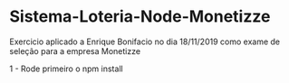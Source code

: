 # Sistema-Loteria-Node-Monetizze

Exercicio aplicado a Enrique Bonifacio no dia 18/11/2019 como exame de seleção para a empresa Monetizze

1 - Rode primeiro o npm install
